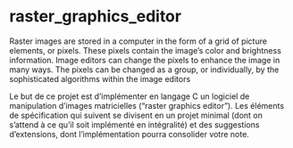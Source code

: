 # raster_graphics_editor
Raster images are stored in a computer in the form of a grid of picture elements, or pixels. These pixels contain the image’s color and brightness information. Image editors can change the pixels to enhance the image in many ways. The pixels can be changed as a group, or individually, by the sophisticated algorithms within the image editors

Le but de ce projet est d’implémenter en langage C un logiciel de manipulation d’images
matricielles (“raster graphics editor”). Les éléments de spécification qui suivent se divisent en
un projet minimal (dont on s’attend à ce qu’il soit implémenté en intégralité) et des suggestions
d’extensions, dont l’implémentation pourra consolider votre note.
